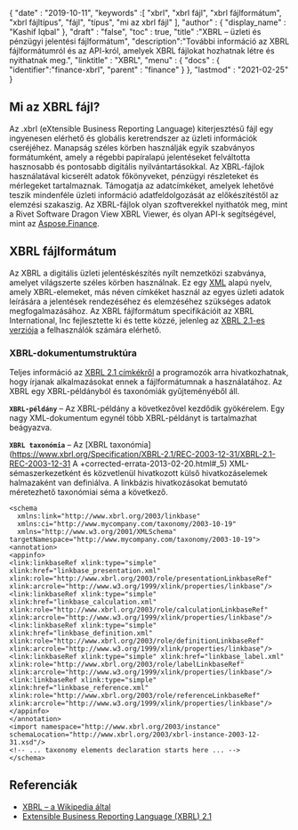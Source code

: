 {
  "date" : "2019-10-11",
  "keywords" :[ "xbrl", "xbrl fájl", "xbrl fájlformátum", "xbrl fájltípus", "fájl", "típus", "mi az xbrl fájl" ],
  "author" : {
    "display_name" : "Kashif Iqbal"
},
  "draft" : "false",
  "toc" : true,
  "title" :"XBRL – üzleti és pénzügyi jelentési fájlformátum",
  "description":"További információ az XBRL fájlformátumról és az API-król, amelyek XBRL fájlokat hozhatnak létre és nyithatnak meg.",
  "linktitle" : "XBRL",
  "menu" : {
    "docs" : {
      "identifier":"finance-xbrl",
      "parent" : "finance"
}
},
  "lastmod" : "2021-02-25"
}

## Mi az XBRL fájl?

Az .xbrl (eXtensible Business Reporting Language) kiterjesztésű fájl egy ingyenesen elérhető és globális keretrendszer az üzleti információk cseréjéhez. Manapság széles körben használják egyik szabványos formátumként, amely a régebbi papíralapú jelentéseket felváltotta hasznosabb és pontosabb digitális nyilvántartásokkal. Az XBRL-fájlok használatával kicserélt adatok főkönyveket, pénzügyi részleteket és mérlegeket tartalmaznak. Támogatja az adatcímkéket, amelyek lehetővé teszik mindenféle üzleti információ adatfeldolgozását az előkészítéstől az elemzési szakaszig. Az XBRL-fájlok olyan szoftverekkel nyithatók meg, mint a Rivet Software Dragon View XBRL Viewer, és olyan API-k segítségével, mint az [Aspose.Finance](https://products.aspose.com/finance/).

## XBRL fájlformátum

Az XBRL a digitális üzleti jelentéskészítés nyílt nemzetközi szabványa, amelyet világszerte széles körben használnak. Ez egy [XML](/hu/web/xml/) alapú nyelv, amely XBRL-elemeket, más néven címkéket használ az egyes üzleti adatok leírására a jelentések rendezéséhez és elemzéséhez szükséges adatok megfogalmazásához. Az XBRL fájlformátum specifikációit az XBRL International, Inc fejlesztette ki és tette közzé, jelenleg az [XBRL 2.1-es verziója](https://specifications.xbrl.org/work-product-index-group-base-spec-base-spec.html) a felhasználók számára elérhető.

### XBRL-dokumentumstruktúra

Teljes információ az [XBRL 2.1 címkékről](https://www.xbrl.org/Specification/XBRL-2.1/REC-2003-12-31/XBRL-2.1-REC-2003-12-31+corrected-errata-2013-02-20.html) a programozók arra hivatkozhatnak, hogy írjanak alkalmazásokat ennek a fájlformátumnak a használatához. Az XBRL egy XBRL-példányból és taxonómiák gyűjteményéből áll.

**`XBRL-példány`** – Az XBRL-példány a következővel kezdődik<xbrl> gyökérelem. Egy nagy XML-dokumentum egynél több XBRL-példányt is tartalmazhat beágyazva.

**`XBRL taxonómia`** – Az [XBRL taxonómia](https://www.xbrl.org/Specification/XBRL-2.1/REC-2003-12-31/XBRL-2.1-REC-2003-12-31 A +corrected-errata-2013-02-20.html#_5) XML-sémaszerkezetként és közvetlenül hivatkozott külső hivatkozáselemek halmazaként van definiálva. A linkbázis hivatkozásokat bemutató méretezhető taxonómiai séma a következő.

```
<schema
  xmlns:link="http://www.xbrl.org/2003/linkbase"
  xmlns:ci="http://www.mycompany.com/taxonomy/2003-10-19"
  xmlns="http://www.w3.org/2001/XMLSchema" targetNamespace="http://www.mycompany.com/taxonomy/2003-10-19">
<annotation>
<appinfo>
<link:linkbaseRef xlink:type="simple" xlink:href="linkbase_presentation.xml" xlink:role="http://www.xbrl.org/2003/role/presentationLinkbaseRef" xlink:arcrole="http://www.w3.org/1999/xlink/properties/linkbase"/>
<link:linkbaseRef xlink:type="simple" xlink:href="linkbase_calculation.xml" xlink:role="http://www.xbrl.org/2003/role/calculationLinkbaseRef" xlink:arcrole="http://www.w3.org/1999/xlink/properties/linkbase"/>
<link:linkbaseRef xlink:type="simple" xlink:href="linkbase_definition.xml" xlink:role="http://www.xbrl.org/2003/role/definitionLinkbaseRef" xlink:arcrole="http://www.w3.org/1999/xlink/properties/linkbase"/>
<link:linkbaseRef xlink:type="simple" xlink:href="linkbase_label.xml" xlink:role="http://www.xbrl.org/2003/role/labelLinkbaseRef" xlink:arcrole="http://www.w3.org/1999/xlink/properties/linkbase"/>
<link:linkbaseRef xlink:type="simple" xlink:href="linkbase_reference.xml" xlink:role="http://www.xbrl.org/2003/role/referenceLinkbaseRef" xlink:arcrole="http://www.w3.org/1999/xlink/properties/linkbase"/>
</appinfo>
</annotation>
<import namespace="http://www.xbrl.org/2003/instance" schemaLocation="http://www.xbrl.org/2003/xbrl-instance-2003-12-31.xsd"/>
<!-- ... taxonomy elements declaration starts here ... -->
</schema>
```


## Referenciák ##

* [XBRL – a Wikipedia által](https://en.wikipedia.org/wiki/XBRL)
* [Extensible Business Reporting Language (XBRL) 2.1](https://www.xbrl.org/Specification/XBRL-2.1/REC-2003-12-31/XBRL-2.1-REC-2003-12-31+corrected-errata-2013-02-20.html)

